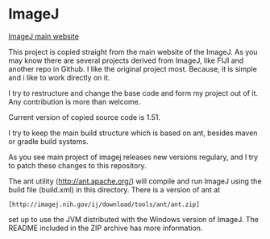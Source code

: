ImageJ
===================
[ImageJ main website](https://imagej.nih.gov/ij/download.html)

This project is copied straight from the main website of the ImageJ. As you may know there are several projects derived from ImageJ, like FIJI and another repo in Github. I like the original project most. Because, it is simple and i like to work directly on it.

I try to restructure and change the base code and form my project out of it. Any contribution is more than welcome.

Current version of copied source code is 1.51.  

I try to keep the main build structure which is based on ant, besides maven or gradle build systems.

As you see main project of imagej releases new versions regulary, and I try to patch these changes to this repository.

The ant utility (http://ant.apache.org/) will compile and run ImageJ using 
the build file (build.xml) in this directory. There is a version of ant at   
	
	[http://imagej.nih.gov/ij/download/tools/ant/ant.zip]
    
set up to use the JVM distributed with the Windows version of ImageJ.
The README included in the ZIP archive has more information.


